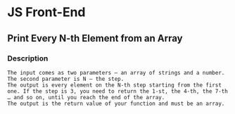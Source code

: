 # JS Front-End

## Print Every N-th Element from an Array 

### Description
    The input comes as two parameters – an array of strings and a number. The second parameter is N – the step.
    The output is every element on the N-th step starting from the first one. If the step is 3, you need to return the 1-st, the 4-th, the 7-th … and so on, until you reach the end of the array. 
    The output is the return value of your function and must be an array.
